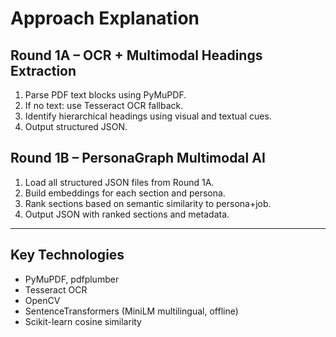 
# Approach Explanation

## Round 1A – OCR + Multimodal Headings Extraction
1. Parse PDF text blocks using PyMuPDF.
2. If no text: use Tesseract OCR fallback.
3. Identify hierarchical headings using visual and textual cues.
4. Output structured JSON.

## Round 1B – PersonaGraph Multimodal AI
1. Load all structured JSON files from Round 1A.
2. Build embeddings for each section and persona.
3. Rank sections based on semantic similarity to persona+job.
4. Output JSON with ranked sections and metadata.

---

## Key Technologies
- PyMuPDF, pdfplumber
- Tesseract OCR
- OpenCV
- SentenceTransformers (MiniLM multilingual, offline)
- Scikit-learn cosine similarity
